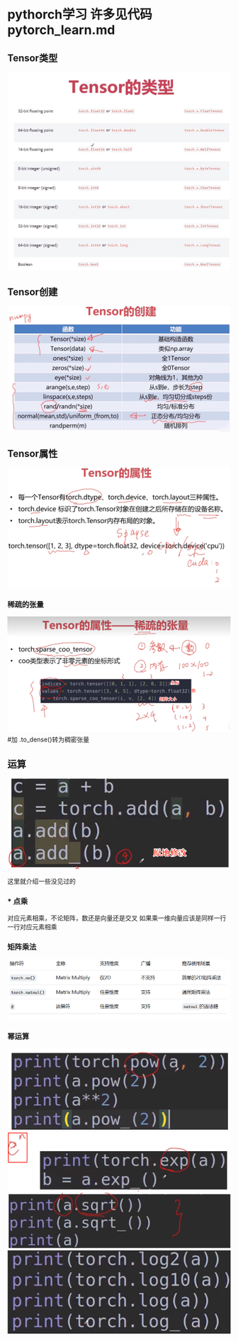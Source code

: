 
# pythorch学习 许多见代码 pytorch_learn.md
## Tensor类型
![alt text](image-39.png)
## Tensor创建
![alt text](image-40.png)
## Tensor属性
![alt text](image-41.png)
### 稀疏的张量
![alt text](image-42.png)
#加 .to_dense()转为稠密张量
##  运算
![alt text](image-43.png)

这里就介绍一些没见过的
### * 点乘
对应元素相乘，不论矩阵，数还是向量还是交叉
如果乘一维向量应该是同样一行一行对应元素相乘
### 矩阵乘法
![alt text](image-44.png)
### 幂运算
![alt text](image-45.png)
![alt text](image-46.png)
![alt text](image-47.png)
![alt text](image-48.png)